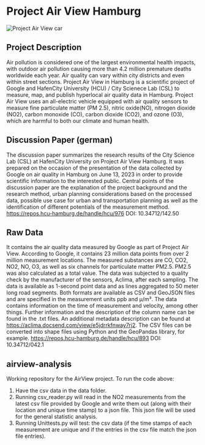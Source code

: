 # Project Air View Hamburg

![Project Air View car](https://cloud.hcu-hamburg.de/nextcloud/s/rNDaq3HrSwTjLBH)

## Project Description
Air pollution is considered one of the largest environmental health impacts, with outdoor air pollution causing more than 4.2 million premature deaths worldwide each year. Air quality can vary within city districts and even within street sections. Project Air View in Hamburg is a scientific project of Google and HafenCity University (HCU) / City Scienece Lab (CSL) to measure, map, and publish hyperlocal air quality data in Hamburg. Project Air View uses an all-electric vehicle equipped with air quality sensors to measure fine particulate matter (PM 2.5), nitric oxide(NO), nitrogen dioxide (NO2), carbon monoxide (CO), carbon dioxide (CO2), and ozone (O3), which are harmful to both our climate and human health. 


## Discussion Paper (german)
The discussion paper summarizes the research results of the City Science Lab (CSL) at HafenCity University on Project Air View Hamburg. It was prepared on the occasion of the presentation of the data collected by Google on air quality in Hamburg on June 13, 2023 in order to provide scientific information to the interested public. Central points of the discussion paper are the explanation of the project background and the research method, urban planning considerations based on the processed data, possible use case for urban and transportation planning as well as the identification of different potentials of the measurement method.
https://repos.hcu-hamburg.de/handle/hcu/976
DOI: 10.34712/142.50

## Raw Data
It contains the air quality data measured by Google as part of Project Air View. According to Google, it contains 23 million data points from over 2 million measurement locations. The measured substances are CO, CO2, NO2, NO, O3, as well as six channels for particulate matter PM2.5. PM2.5 was also calculated as a total value. The data was subjected to a quality check by the manufacturer of the sensors, Aclima, after each sampling. The data is available as 1-second point data and as lines aggregated to 50 meter long road segments. Both formats are available as CSV and GeoJSON files and are specified in the measurement units ppb and μ/m³. The data contains information on the time of measurement and velocity, among other things. Further information and the description of the column name can be found in the .txt files. An additional metadata description can be found at https://aclima.docsend.com/view/e5jdrrkfnway7rj2. The CSV files can be converted into shape files using Python and the GeoPandas library, for example.
https://repos.hcu-hamburg.de/handle/hcu/893
DOI: 10.34712/042.1

## airview-analysis
Working repository for the AirView project. 
To run the code above:
1. Have the csv data in the data folder. 
2. Running csv_reader.py will read in the NO2 measurements from the latest csv file provided by Google and write 
them out (along with their location and unique time stamp) to a json file. This json file will be used for the general 
statistic analysis. 
3. Running Unittests.py will test: the csv data (if the time stamps of each measurement are unique and if the entries 
in the csv file match the json file entries).

